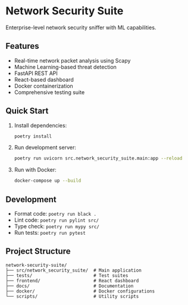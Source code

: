 # Network Security Suite

Enterprise-level network security sniffer with ML capabilities.

## Features

- Real-time network packet analysis using Scapy
- Machine Learning-based threat detection
- FastAPI REST API
- React-based dashboard
- Docker containerization
- Comprehensive testing suite

## Quick Start

1. Install dependencies:
   ```bash
   poetry install
   ```

2. Run development server:
   ```bash
   poetry run uvicorn src.network_security_suite.main:app --reload
   ```

3. Run with Docker:
   ```bash
   docker-compose up --build
   ```

## Development

- Format code: `poetry run black .`
- Lint code: `poetry run pylint src/`
- Type check: `poetry run mypy src/`
- Run tests: `poetry run pytest`

## Project Structure

```
network-security-suite/
├── src/network_security_suite/  # Main application
├── tests/                       # Test suites
├── frontend/                    # React dashboard
├── docs/                        # Documentation
├── docker/                      # Docker configurations
└── scripts/                     # Utility scripts
```
